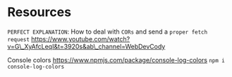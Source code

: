 # Resources

`PERFECT EXPLANATION`: How to deal with `CORs` and send a `proper fetch request`
https://www.youtube.com/watch?v=G\_XyAfcLeqI&t=3920s&ab\_channel=WebDevCody

Console colors
https://www.npmjs.com/package/console-log-colors
`npm i console-log-colors`